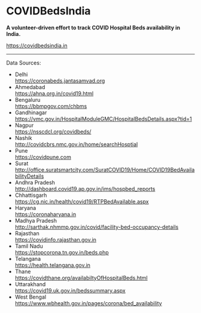 # COVIDBedsIndia
**A volunteer-driven effort to track COVID Hospital Beds availability in India.**  
  
https://covidbedsindia.in  
  
---  
  
Data Sources:  
- Delhi  
https://coronabeds.jantasamvad.org  
- Ahmedabad  
https://ahna.org.in/covid19.html  
- Bengaluru  
https://bbmpgov.com/chbms  
- Gandhinagar  
https://vmc.gov.in/HospitalModuleGMC/HospitalBedsDetails.aspx?tid=1  
- Nagpur  
https://nsscdcl.org/covidbeds/  
- Nashik  
http://covidcbrs.nmc.gov.in/home/searchHosptial  
- Pune  
https://covidpune.com  
- Surat  
http://office.suratsmartcity.com/SuratCOVID19/Home/COVID19BedAvailabilityDetails  
- Andhra Pradesh  
http://dashboard.covid19.ap.gov.in/ims/hospbed_reports  
- Chhattisgarh  
https://cg.nic.in/health/covid19/RTPBedAvailable.aspx  
- Haryana  
https://coronaharyana.in
- Madhya Pradesh  
http://sarthak.nhmmp.gov.in/covid/facility-bed-occupancy-details  
- Rajasthan  
https://covidinfo.rajasthan.gov.in  
- Tamil Nadu  
https://stopcorona.tn.gov.in/beds.php  
- Telangana  
https://health.telangana.gov.in  
- Thane  
https://covidthane.org/availabiltyOfHospitalBeds.html  
- Uttarakhand  
https://covid19.uk.gov.in/bedssummary.aspx  
- West Bengal  
https://www.wbhealth.gov.in/pages/corona/bed_availability  
